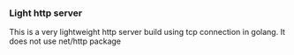 ### Light http server
This is a very lightweight http server build using tcp connection in golang. It does not use net/http package